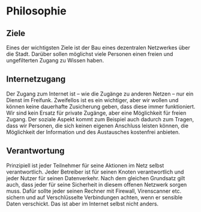 # Philosophie

## Ziele
Eines der wichtigsten Ziele ist der Bau eines dezentralen Netzwerkes über die Stadt.
Darüber sollen möglichst viele Personen einen freien und ungefilterten Zugang zu Wissen haben.

## Internetzugang
Der Zugang zum Internet ist – wie die Zugänge zu anderen Netzen – nur ein Dienst im Freifunk.
Zweifellos ist es ein wichtiger, aber wir wollen und können keine dauerhafte Zusicherung geben, dass diese immer funktioniert.
Wir sind kein Ersatz für private Zugänge, aber eine Möglichkeit für freien Zugang.
Der soziale Aspekt kommt zum Beispiel auch dadurch zum Tragen, dass wir Personen, die sich keinen eigenen Anschluss leisten können, die Möglichkeit der Information und des Austausches kostenfrei anbieten.

## Verantwortung
Prinzipiell ist jeder Teilnehmer für seine Aktionen im Netz selbst verantwortlich.
Jeder Betreiber ist für seinen Knoten verantwortlich und jeder Nutzer für seinen Datenverkehr.
Nach dem gleichen Grundsatz gilt auch, dass jeder für seine Sicherheit in diesem offenen Netzwerk sorgen muss.
Dafür sollte jeder seinen Rechner mit Firewall, Virenscanner etc. sichern und auf Verschlüsselte Verbindungen achten, wenn er sensible Daten verschickt.
Das ist aber im Internet selbst nicht anders.
